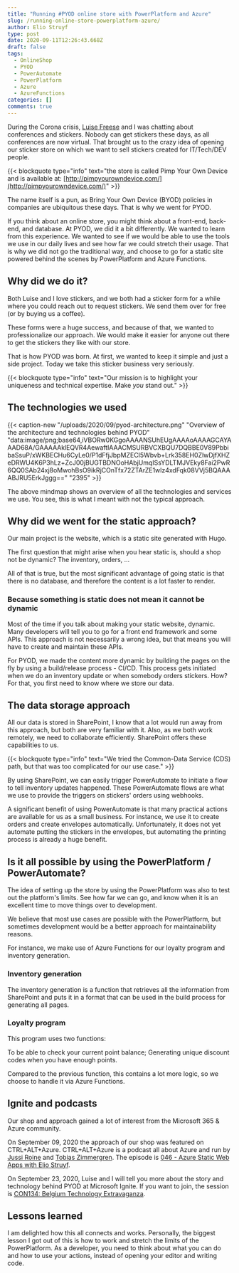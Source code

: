 ```yaml
---
title: "Running #PYOD online store with PowerPlatform and Azure"
slug: /running-online-store-powerplatform-azure/
author: Elio Struyf
type: post
date: 2020-09-11T12:26:43.668Z
draft: false
tags:
  - OnlineShop
  - PYOD
  - PowerAutomate
  - PowerPlatform
  - Azure
  - AzureFunctions
categories: []
comments: true
---
```


During the Corona crisis, [Luise Freese](https://twitter.com/LuiseFreese) and I was chatting about conferences and stickers. Nobody can get stickers these days, as all conferences are now virtual. That brought us to the crazy idea of opening our sticker store on which we want to sell stickers created for IT/Tech/DEV people.

{{< blockquote type="info" text="the store is called Pimp Your Own Device and is available at: [http://pimpyourowndevice.com/](http://pimpyourowndevice.com/)" >}}

The name itself is a pun, as Bring Your Own Device (BYOD) policies in companies are ubiquitous these days. That is why we went for PYOD.

If you think about an online store, you might think about a front-end, back-end, and database. At PYOD, we did it a bit differently. We wanted to learn from this experience. We wanted to see if we would be able to use the tools we use in our daily lives and see how far we could stretch their usage. That is why we did not go the traditional way, and choose to go for a static site powered behind the scenes by PowerPlatform and Azure Functions.

## Why did we do it?

Both Luise and I love stickers, and we both had a sticker form for a while where you could reach out to request stickers. We send them over for free (or by buying us a coffee).

These forms were a huge success, and because of that, we wanted to professionalize our approach. We would make it easier for anyone out there to get the stickers they like with our store. 

That is how PYOD was born. At first, we wanted to keep it simple and just a side project. Today we take this sticker business very seriously.

{{< blockquote type="info" text="Our mission is to highlight your uniqueness and technical expertise. Make *you* stand out." >}}

## The technologies we used

{{< caption-new "/uploads/2020/09/pyod-architecture.png" "Overview of the architecture and technologies behind PYOD"  "data:image/png;base64,iVBORw0KGgoAAAANSUhEUgAAAAoAAAAGCAYAAAD68A/GAAAAAklEQVR4AewaftIAAACMSURBVCXBQU7DQBBE0V89PbbibaSsuP/xWKBECHu6CyLe0/P1dFfjJbpMZECI5Wbvb+Lrk358EH0ZlwDjfXHZeDRWU4K6P3hLz+ZcJ00jBUGTBDNOoHAbjUmqISsYDLTMJVEky8Fai2PwR6QQ0SAb24xj8oMwohBsO9ikRjCOnTfx72ZTArZE1wlz4xdFqk08VVj5BQAAAABJRU5ErkJggg==" "2395" >}}

The above mindmap shows an overview of all the technologies and services we use. You see, this is what I meant with not the typical approach.

## Why did we went for the static approach?

Our main project is the website, which is a static site generated with Hugo. 

The first question that might arise when you hear static is, should a shop not be dynamic? The inventory, orders, ... 

All of that is true, but the most significant advantage of going static is that there is no database, and therefore the content is a lot faster to render.

### Because something is static does not mean it cannot be dynamic

Most of the time if you talk about making your static website, dynamic. Many developers will tell you to go for a front end framework and some APIs. This approach is not necessarily a wrong idea, but that means you will have to create and maintain these APIs.

For PYOD, we made the content more dynamic by building the pages on the fly by using a build/release process - CI/CD. This process gets initiated when we do an inventory update or when somebody orders stickers. How? For that, you first need to know where we store our data.

## The data storage approach

All our data is stored in SharePoint, I know that a lot would run away from this approach, but both are very familiar with it. Also, as we both work remotely, we need to collaborate efficiently. SharePoint offers these capabilities to us.

{{< blockquote type="info" text="We tried the Common-Data Service (CDS) path, but that was too complicated for our use case." >}}

By using SharePoint, we can easily trigger PowerAutomate to initiate a flow to tell inventory updates happened. These PowerAutomate flows are what we use to provide the triggers on stickers' orders using webhooks.

A significant benefit of using PowerAutomate is that many practical actions are available for us as a small business. For instance, we use it to create orders and create envelopes automatically. Unfortunately, it does not yet automate putting the stickers in the envelopes, but automating the printing process is already a huge benefit.

## Is it all possible by using the PowerPlatform / PowerAutomate?

The idea of setting up the store by using the PowerPlatform was also to test out the platform's limits. See how far we can go, and know when it is an excellent time to move things over to development.

We believe that most use cases are possible with the PowerPlatform, but sometimes development would be a better approach for maintainability reasons. 

For instance, we make use of Azure Functions for our loyalty program and inventory generation. 

### Inventory generation

The inventory generation is a function that retrieves all the information from SharePoint and puts it in a format that can be used in the build process for generating all pages.

### Loyalty program

This program uses two functions:

To be able to check your current point balance;
Generating unique discount codes when you have enough points.

Compared to the previous function, this contains a lot more logic, so we choose to handle it via Azure Functions.

## Ignite and podcasts

Our shop and approach gained a lot of interest from the Microsoft 365 & Azure community. 

On September 09, 2020 the approach of our shop was featured on CTRL+ALT+Azure. CTRL+ALT+Azure is a podcast all about Azure and run by [Jussi Roine](https://twitter.com/JussiRoine) and [Tobias Zimmergren](https://twitter.com/zimmergren). The episode is [046 - Azure Static Web Apps with Elio Struyf](https://ctrlaltazure.com/episodes/046-azure-static-web-apps-with-elio-struyf).

On September 23, 2020, Luise and I will tell you more about the story and technology behind PYOD at Microsoft Ignite. If you want to join, the session is [CON134: Belgium Technology Extravaganza](https://myignite.microsoft.com/sessions/f31263a6-0456-4e47-8af2-fc9e8c4333eb).


## Lessons learned

I am delighted how this all connects and works. Personally, the biggest lesson I got out of this is how to work and stretch the limits of the PowerPlatform. As a developer, you need to think about what you can do and how to use your actions, instead of opening your editor and writing code. 